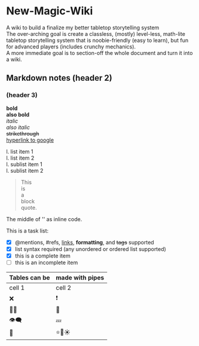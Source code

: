 # New-Magic-Wiki
A wiki to build a finalize my better tabletop storytelling system  
The over-arching goal is create a classless, (mostly) level-less, math-lite tabletop storytelling system that is noobie-friendly (easy to learn), but fun for advanced players (includes crunchy mechanics).  
A more immediate goal is to section-off the whole document and turn it into a wiki.  








## Markdown notes (header 2)
### (header 3)  
**bold**  
__also bold__  
*italic*  
_also italic_  
~~strikethrough~~  
[hyperlink to google](https://www.google.com)  

l. list item 1  
l. list item 2  
  l. sublist item 1  
  l. sublist item 2  

> This  
> is  
> a  
> block  
> quote.  

The middle of '<this sentence is formatted>' as inline code.  
  
This is a task list:  
- [x] @mentions, #refs, [links](), **formatting**, and <del>tags</del> supported  
- [x] list syntax required (any unordered or ordered list supported)  
- [x] this is a complete item  
- [ ] this is an incomplete item  

Tables can be | made with pipes  
-|-  
cell 1 | cell 2  
:x: | :exclamation:  
:rainbow_flag: | :100:  
:eye_speech_bubble: | :zzz:  
:poop: | :star::star2::sunny:  	
